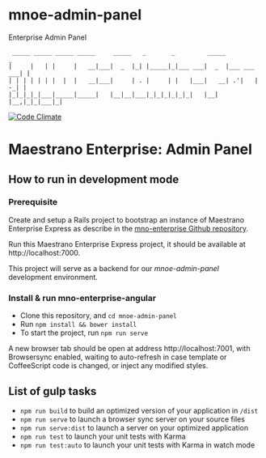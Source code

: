 # mnoe-admin-panel
Enterprise Admin Panel

```
 _____ _____ _____ _____     _____   _       _         _____             _
|     |   | |     |   __|___|  _  |_| |_____|_|___ ___|  _  |___ ___ ___| |
| | | | | | |  |  |   __|___|     | . |     | |   |___|   __| .'|   | -_| |
|_|_|_|_|___|_____|_____|   |__|__|___|_|_|_|_|_|_|   |__|  |__,|_|_|___|_|
```

[![Code Climate](https://codeclimate.com/github/maestrano/mnoe-admin-panel/badges/gpa.svg)](https://codeclimate.com/github/maestrano/mnoe-admin-panel)

# Maestrano Enterprise: Admin Panel

## How to run in development mode

### Prerequisite

Create and setup a Rails project to bootstrap an instance of Maestrano Enterprise Express as describe in the [mno-enterprise Github repository](https://github.com/maestrano/mno-enterprise).

Run this Maestrano Enterprise Express project, it should be available at http://localhost:7000.

This project will serve as a backend for our *mnoe-admin-panel* development environment.

### Install & run mno-enterprise-angular

* Clone this repository, and `cd mnoe-admin-panel`
* Run `npm install && bower install`
* To start the project, run `npm run serve`

A new browser tab should be open at address http://localhost:7001, with Browsersync enabled, waiting to auto-refresh in case template or CoffeeScript code is changed, or inject any modified styles.

## List of gulp tasks

* `npm run build` to build an optimized version of your application in `/dist`
* `npm run serve` to launch a browser sync server on your source files
* `npm run serve:dist` to launch a server on your optimized application
* `npm run test` to launch your unit tests with Karma
* `npm run test:auto` to launch your unit tests with Karma in watch mode
